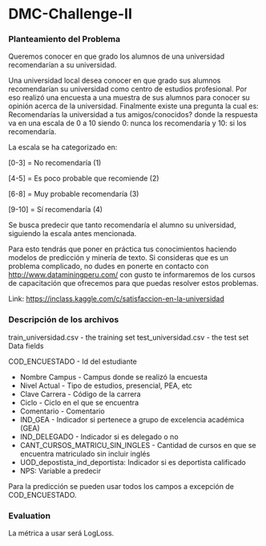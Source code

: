 # DMC-Challenge-II

### Planteamiento del Problema

Queremos conocer en que grado los alumnos de una universidad recomendarían a su universidad.

Una universidad local desea conocer en que grado sus alumnos recomendarían su universidad como centro de estudios profesional. Por eso realizó una encuesta a una muestra de sus alumnos para conocer su opinión acerca de la universidad. Finalmente existe una pregunta la cual es: Recomendarías la universidad a tus amigos/conocidos? donde la respuesta va en una escala de 0 a 10 siendo 0: nunca los recomendaría y 10: si los recomendaría.

La escala se ha categorizado en:

[0-3] = No recomendaría (1)

[4-5] = Es poco probable que recomiende (2)

[6-8] = Muy probable recomendaría (3)

[9-10] = Sí recomendaría (4)

Se busca predecir que tanto recomendaría el alumno su universidad, siguiendo la escala antes mencionada.

Para esto tendrás que poner en práctica tus conocimientos haciendo modelos de predicción y minería de texto. Si consideras que es un problema complicado, no dudes en ponerte en contacto con http://www.dataminingperu.com/ con gusto te informaremos de los cursos de capacitación que ofrecemos para que puedas resolver estos problemas.


Link: https://inclass.kaggle.com/c/satisfaccion-en-la-universidad

### Descripción de los archivos

train_universidad.csv - the training set
test_universidad.csv - the test set
Data fields

COD_ENCUESTADO - Id del estudiante
- Nombre Campus - Campus donde se realizó la encuesta
- Nivel Actual - Tipo de estudios, presencial, PEA, etc
- Clave Carrera - Código de la carrera
- Ciclo - Ciclo en el que se encuentra
- Comentario - Comentario
- IND_GEA - Indicador si pertenece a grupo de excelencia académica (GEA)
- IND_DELEGADO - Indicador si es delegado o no
- CANT_CURSOS_MATRICU_SIN_INGLES - Cantidad de cursos en que se encuentra matriculado sin incluir inglés
- UOD_depostista_ind_deportista: Indicador si es deportista calificado
- NPS: Variable a predecir

Para la predicción se pueden usar todos los campos a excepción de COD_ENCUESTADO.

### Evaluation

La métrica a usar será LogLoss. 
